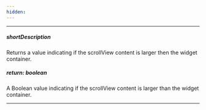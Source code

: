```yaml
---
hidden: 
---
```

---
##### shortDescription
Returns a value indicating if the scrollView content is larger then the widget container.

##### return: boolean
A Boolean value indicating if the scrollView content is larger than the widget container.

---
